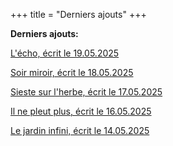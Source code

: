 +++
title = "Derniers ajouts"
+++

**Derniers ajouts:**

[L'écho, écrit le 19.05.2025](./seasons/26_vingt_sixieme_saison/l_echo/)

[Soir miroir, écrit le 18.05.2025](./seasons/26_vingt_sixieme_saison/soir_miroir/)

[Sieste sur l'herbe, écrit le 17.05.2025](./seasons/26_vingt_sixieme_saison/sieste_sur_l_herbe/)

[Il ne pleut plus, écrit le 16.05.2025](./seasons/26_vingt_sixieme_saison/il_ne_pleut_plus/)

[Le jardin infini, écrit le 14.05.2025](./seasons/26_vingt_sixieme_saison/le_jardin_infini/)
